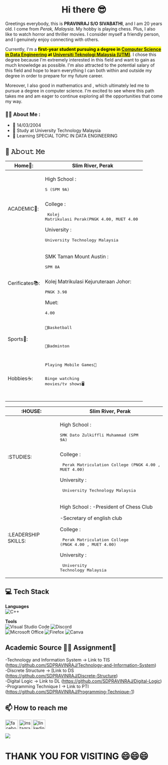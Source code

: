 <h1 align="center">Hi there 😎</h1>

Greetings everybody, this is <b>PRAVINRAJ S/O SIVABATHI</b>, <b></em></b> and I am 20 years old. I come from <em>Perak, Malaysia</em>. My hobby is playing chess. Plus, I also like to watch horror and thriller movies. I consider myself a friendly person, and I genuinely enjoy connecting with others.

Currently, I'm a <b><mark>first-year student pursuing a degree in **[Computer Science in Data Engineering](https://comp.utm.my/secp/)** at **[Universiti Teknologi Malaysia (UTM)](https://www.utm.my/)**</mark></b>. I chose this degree because I'm extremely interested in this field and want to gain as much knowledge as possible. I'm also attracted to the potential salary of this field and hope to learn everything I can both within and outside my degree in order to prepare for my future career.


Moreover, I also good in mathematics and , which ultimately led me to pursue a degree in computer science. I'm excited to see where this path takes me and am eager to continue exploring all the opportunities that come my way.


### :man_technologist: About Me :

- 📆 14/03/2004
- 🏫 Study at University Technology Malaysia
- 📝 Learning SPECIAL TOPIC IN DATA ENGINEERING

## :book: 𝙰𝚋𝚘𝚞𝚝 𝙼𝚎
|Home🏡:| Slim River, Perak |
|--------|--------|
| ACADEMIC📖: |<p>High School :<pre>S (SPM 9A)</p></pre><p>College :<pre> Kolej Matrikulasi Perak(PNGK 4.00, MUET 4.00 </pre></p> <p>University :<pre> University Technology Malaysia </pre>|
| Cerificates📚: |<p>SMK Taman Mount Austin :<pre>SPM 8A</p></pre><p>Kolej Matrikulasi Kejuruteraan Johor:<pre>PNGK 3.98</pre></p><p>Muet:<pre>4.00</pre>|
| Sports🏅:|<pre>🏀Basketball </p> </pre><p><pre>🏸Badminton </p>|
| Hobbies☕: |<pre>Playing Mobile Games📱</p></pre><p><pre>Binge watching movies/tv shows🖥️<pre>|

|:HOUSE:| Slim River, Perak |
|--|--|
| :STUDIES: |<p>High School :<pre>SMK Dato Zulkiffli Muhammad (SPM 9A)</p></pre><p>College :<pre> Perak Matriculation College (PNGK 4.00 , MUET 4.00)</pre></p> <p>University :<pre> University Technology Malaysia </pre>|
| :LEADERSHIP SKILLS: |<p>High School : -President of Chess Club</p><p>         -Secretary of english club</p></pre><p>College :<pre> Perak Matriculation College (PNGK 4.00 , MUET 4.00)</pre></p> <p>University :<pre> University Technology Malaysia </pre>|


## 💻 Tech Stack
**Languages**  
![C++](https://img.shields.io/badge/c++-%2300599C.svg?style=for-the-badge&logo=c%2B%2B&logoColor=white)

**Tools**  
![Visual Studio Code](https://img.shields.io/badge/Visual%20Studio%20Code-0078d7.svg?style=for-the-badge&logo=visual-studio-code&logoColor=white)
![Discord](https://img.shields.io/badge/Discord-5865F2?style=for-the-badge&logo=discord&logoColor=white)  
![Microsoft Office](https://img.shields.io/badge/Microsoft_Office-D83B01?style=for-the-badge&logo=microsoft-office&logoColor=white)
![Firefox](https://img.shields.io/badge/Firefox-FF7139?style=for-the-badge&logo=Firefox-Browser&logoColor=white)
![Canva](https://img.shields.io/badge/Canva-%2300C4CC.svg?style=for-the-badge&logo=Canva&logoColor=white) 

##  Academic Source 🧑‍🎓 Assignment📝
-Technology and Information System -> Link to TIS (https://github.com/SDPRAVINRAJ/Technology-and-Information-System)
<br>
-Discrete Structure                -> [Link to DS (https://github.com/SDPRAVINRAJ/Discrete-Structure)
<br>
-Digital Logic                     -> Link to DL  (https://github.com/SDPRAVINRAJ/Digital-Logic)
<br>
-Programming Technique I           -> Link to PTI  (https://github.com/SDPRAVINRAJ/Programming-Technique-1)
<br>

## 📫 How to reach me
<p align="left">
 <a href="https://www.facebook.com/profile.php?id=100065229035485&mibextid=ZbWKwL" target="blank"><img align="center" src="https://raw.githubusercontent.com/rahuldkjain/github-profile-readme-generator/master/src/images/icons/Social/facebook.svg" alt="facebook.com/" height="30" width="40" /></a>
<a href="https://www.instagram.com/s.d.pravinraj/" target="blank"><img align="center" src="https://raw.githubusercontent.com/rahuldkjain/github-profile-readme-generator/master/src/images/icons/Social/instagram.svg" alt="instagram.com/wernjie_/" height="30" width="40" /></a>
<a href="https://www.linkedin.com/in/pravinraj-sivabathi-4004b7298//" target="blank"><img align="center" src="https://raw.githubusercontent.com/rahuldkjain/github-profile-readme-generator/master/src/images/icons/Social/linked-in-alt.svg" alt="linkedin.com/in/pravinraj-sivabathi-4004b7298" height="30" width="40" /></a>


</p>
 <a href="mailto:s.d.pravinraj@gmail.com"><img src="https://img.shields.io/badge/s.d.pravinraj@gmail.com-D14836?style=flat&logo=gmail&logoColor=white"> </a>
</p>
<h1>THANK YOU FOR VISITING 😄😄😄</h1>
